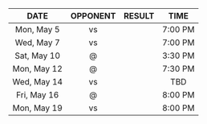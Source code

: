 |    DATE     |      OPPONENT      |  RESULT  |  TIME   |
|:-----------:|:------------------:|:--------:|:-------:|
| Mon, May 5  | vs [](/r/nyknicks) |          | 7:00 PM |
| Wed, May 7  | vs [](/r/nyknicks) |          | 7:00 PM |
| Sat, May 10 | @ [](/r/nyknicks)  |          | 3:30 PM |
| Mon, May 12 | @ [](/r/nyknicks)  |          | 7:30 PM |
| Wed, May 14 | vs [](/r/nyknicks) |          |   TBD   |
| Fri, May 16 | @ [](/r/nyknicks)  |          | 8:00 PM |
| Mon, May 19 | vs [](/r/nyknicks) |          | 8:00 PM |